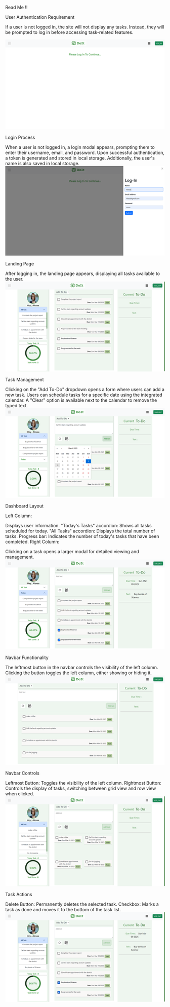 Read Me !!

User Authentication Requirement

If a user is not logged in, the site will not display any tasks. Instead, they will be prompted to log in before accessing task-related features.

![alt text](<Screenshot 2025-03-09 130821-1.png>)

Login Process

When a user is not logged in, a login modal appears, prompting them to enter their username, email, and password. Upon successful authentication, a token is generated and stored in local storage. Additionally, the user's name is also saved in local storage.
![alt text](<Screenshot (30).png>)

Landing Page

After logging in, the landing page appears, displaying all tasks available to the user.
![alt text](<Screenshot (31).png>)

Task Management

Clicking on the "Add To-Do" dropdown opens a form where users can add a new task.
Users can schedule tasks for a specific date using the integrated calendar.
A "Clear" option is available next to the calendar to remove the typed text.
![alt text](<Screenshot (26).png>)

Dashboard Layout

Left Column:

Displays user information.
"Today's Tasks" accordion: Shows all tasks scheduled for today.
"All Tasks" accordion: Displays the total number of tasks.
Progress bar: Indicates the number of today's tasks that have been completed.
Right Column:

Clicking on a task opens a larger modal for detailed viewing and management.
![alt text](<Screenshot (27).png>)

Navbar Functionality

The leftmost button in the navbar controls the visibility of the left column.
Clicking the button toggles the left column, either showing or hiding it.
![alt text](<Screenshot (35).png>)

Navbar Controls

Leftmost Button: Toggles the visibility of the left column.
Rightmost Button: Controls the display of tasks, switching between grid view and row view when clicked.
![alt text](<Screenshot (33).png>)

Task Actions

Delete Button: Permanently deletes the selected task.
Checkbox: Marks a task as done and moves it to the bottom of the task list.
![alt text](<Screenshot (28).png>)



